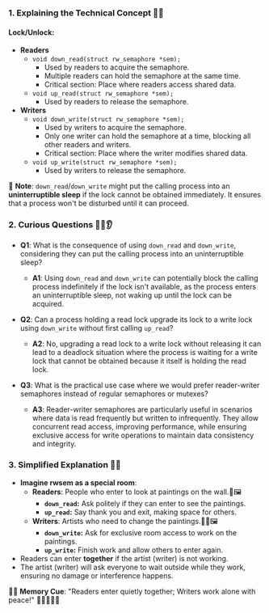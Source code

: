 ### 1. Explaining the Technical Concept 🤖💡

#### Lock/Unlock:
- **Readers**
  - `void down_read(struct rw_semaphore *sem);`
    - Used by readers to acquire the semaphore. 
    - Multiple readers can hold the semaphore at the same time.
    - Critical section: Place where readers access shared data.
  - `void up_read(struct rw_semaphore *sem);`
    - Used by readers to release the semaphore. 
- **Writers**
  - `void down_write(struct rw_semaphore *sem);`
    - Used by writers to acquire the semaphore.
    - Only one writer can hold the semaphore at a time, blocking all other readers and writers.
    - Critical section: Place where the writer modifies shared data.
  - `void up_write(struct rw_semaphore *sem);`
    - Used by writers to release the semaphore.

📝 **Note**: `down_read`/`down_write` might put the calling process into an **uninterruptible sleep** if the lock cannot be obtained immediately. It ensures that a process won't be disturbed until it can proceed.

### 2. Curious Questions 🕵️‍♂️👂

- **Q1**: What is the consequence of using `down_read` and `down_write`, considering they can put the calling process into an uninterruptible sleep?
  - **A1**: Using `down_read` and `down_write` can potentially block the calling process indefinitely if the lock isn't available, as the process enters an uninterruptible sleep, not waking up until the lock can be acquired.

- **Q2**: Can a process holding a read lock upgrade its lock to a write lock using `down_write` without first calling `up_read`?
  - **A2**: No, upgrading a read lock to a write lock without releasing it can lead to a deadlock situation where the process is waiting for a write lock that cannot be obtained because it itself is holding the read lock.

- **Q3**: What is the practical use case where we would prefer reader-writer semaphores instead of regular semaphores or mutexes?
  - **A3**: Reader-writer semaphores are particularly useful in scenarios where data is read frequently but written to infrequently. They allow concurrent read access, improving performance, while ensuring exclusive access for write operations to maintain data consistency and integrity.

### 3. Simplified Explanation 🏡🔑

- **Imagine rwsem as a special room**:
  - **Readers**: People who enter to look at paintings on the wall.👀🖼️
    - **`down_read`:** Ask politely if they can enter to see the paintings.
    - **`up_read`:** Say thank you and exit, making space for others.
  - **Writers**: Artists who need to change the paintings.👩‍🎨🖼️
    - **`down_write`:** Ask for exclusive room access to work on the paintings.
    - **`up_write`:** Finish work and allow others to enter again.
- Readers can enter **together** if the artist (writer) is not working. 
- The artist (writer) will ask everyone to wait outside while they work, ensuring no damage or interference happens.

🚪💡 **Memory Cue**: "Readers enter quietly together; Writers work alone with peace!" 📖👥🎨🚶‍♂️
